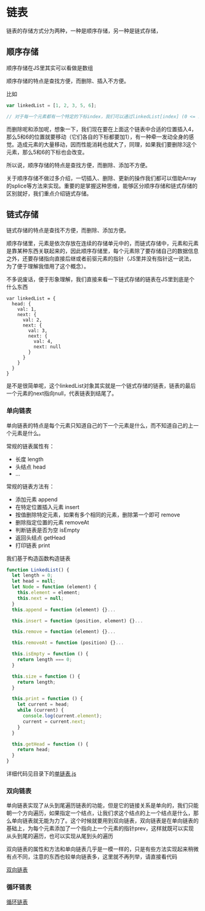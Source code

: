 # 链表
链表的存储方式分为两种，一种是顺序存储，另一种是链式存储，

## 顺序存储
顺序存储在JS里其实可以看做是数组

顺序存储的特点是查找方便，而删除、插入不方便。

比如
```js
var linkedList = [1, 2, 3, 5, 6]; 

// 对于每一个元素都有一个特定的下标index，我们可以通过linkedList[index] (0 <= index < length)，来直接访问任意一个元素。
```

而删除呢和添加呢，想象一下，我们现在要在上面这个链表中合适的位置插入4，那么5和6的位置就要移动（它们各自的下标都要加1），有一种牵一发动全身的感觉。造成元素的大量移动，因而性能消耗也就大了，同理，如果我们要删除3这个元素，那么5和6的下标也会改变。

所以说，顺序存储的特点是查找方便，而删除、添加不方便。

关于顺序存储不做过多介绍，一切插入、删除、更新的操作我们都可以借助Array的splice等方法来实现。重要的是掌握这种思维，能够区分顺序存储和链式存储的区别就好，我们重点介绍链式存储。
## 链式存储
链式存储的特点是查找不方便，而删除、添加方便。

顺序存储里，元素是依次存放在连续的存储单元中的，而链式存储中，元素和元素是靠某种东西关联起来的，因此顺序存储里，每个元素除了要存储自己的数据信息之外，还要存储指向直接后继或者前驱元素的指针（JS里并没有指针这一说法，为了便于理解我借用了这个概念）。

不多说废话，便于形象理解，我们直接来看一下链式存储的链表在JS里到底是个什么东西

```JS
var linkedList = {
  head: {
    val: 1,
    next: {
      val: 2,
      next: {
        val: 3,
        next: {
          val: 4,
          next: null
        }
      }
    }
  }
}
```

是不是很简单呢，这个linkedList对象其实就是一个链式存储的链表，链表的最后一个元素的next指向null，代表链表到结尾了。

### 单向链表
单向链表的特点是每个元素只知道自己的下一个元素是什么，而不知道自己的上一个元素是什么。

常规的链表属性有：
- 长度 length
- 头结点 head
- ...

常规的链表方法有：
- 添加元素 append
- 在特定位置插入元素 insert
- 按值删除特定元素，如果有多个相同的元素，删除第一个即可 remove
- 删除指定位置的元素 removeAt
- 判断链表是否为空 isEmpty
- 返回头结点 getHead
- 打印链表 print

我们基于构造函数构造链表

```js
function LinkedList() {
  let length = 0;
  let head = null;
  let Node = function (element) {
    this.element = element;
    this.next = null;
  }
  this.append = function (element) {}...

  this.insert = function (position, element) {}...

  this.remove = function (element) {}...

  this.removeAt = function (position) {}...

  this.isEmpty = function () {
    return length === 0;
  }

  this.size = function () {
    return length;
  }

  this.print = function () {
    let current = head;
    while (current) {
      console.log(current.element);
      current = current.next;
    }
  }

  this.getHead = function () {
    return head;
  }
}
```
详细代码见目录下的[单链表.js](https://github.com/zDaoYang/Data-Structures-and-Algorithms-By-JavaScript/blob/master/%E9%93%BE%E8%A1%A8/%E5%8D%95%E9%93%BE%E8%A1%A8.js)

### 双向链表
单向链表实现了从头到尾遍历链表的功能，但是它的链接关系是单向的，我们只能朝一个方向遍历，如果指定一个结点，让我们求这个结点的上一个结点是什么，那么单向链表就无能为力了。这个时候就要用到双向链表，双向链表是在单向链表的基础上，为每个元素添加了一个指向上一个元素的指针prev，这样就既可以实现从头到尾的遍历，也可以实现从尾到头的遍历

双向链表的属性和方法和单向链表几乎是一模一样的，只是有些方法实现起来稍微有点不同，注意的东西也较单向链表多，这里就不再列举，请直接看代码


[双向链表](https://github.com/zDaoYang/Data-Structures-and-Algorithms-By-JavaScript/blob/master/%E9%93%BE%E8%A1%A8/%E5%8F%8C%E5%90%91%E9%93%BE%E8%A1%A8.js)

### 循环链表



[循环链表](https://github.com/zDaoYang/Data-Structures-and-Algorithms-By-JavaScript/blob/master/%E9%93%BE%E8%A1%A8/%E5%BE%AA%E7%8E%AF%E9%93%BE%E8%A1%A8.js)
